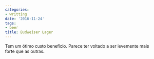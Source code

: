 ```yaml
---
categories:
- writting
date: '2016-11-24'
tags:
- beer
title: Budweiser Lager
---
```


Tem um ótimo custo benefício. Parece ter voltado a ser levemente mais forte que as outras.